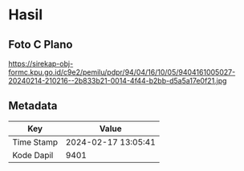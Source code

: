 # Hasil

## Foto C Plano

https://sirekap-obj-formc.kpu.go.id/c9e2/pemilu/pdpr/94/04/16/10/05/9404161005027-20240214-210216--2b833b21-0014-4f44-b2bb-d5a5a17e0f21.jpg


## Metadata

| Key        | Value               |
| ---------- | ------------------- |
| Time Stamp | 2024-02-17 13:05:41 |
| Kode Dapil | 9401                |




